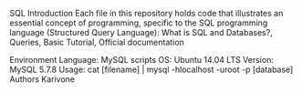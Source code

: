 SQL Introduction
Each file in this repository holds code that illustrates an essential concept of programming, specific to the SQL programming language (Structured Query Language): What is SQL and Databases?, Queries, Basic Tutorial, Official documentation

Environment
Language: MySQL scripts
OS: Ubuntu 14.04 LTS
Version: MySQL 5.7.8
Usage: cat [filename] | mysql -hlocalhost -uroot -p [database]
Authors
Karivone
